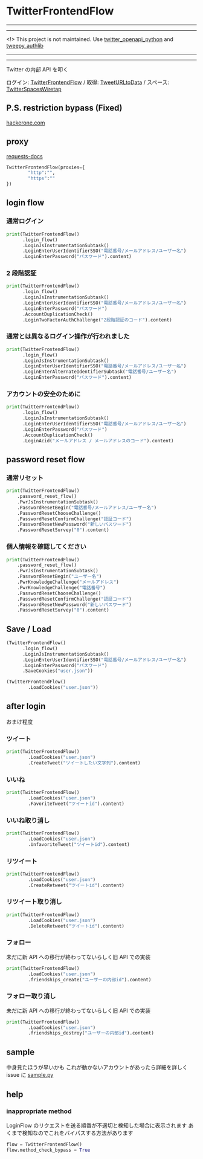 # TwitterFrontendFlow

----
----
<!> This project is not maintained. Use [twitter_openapi_python](https://github.com/fa0311/twitter_openapi_python) and [tweepy_authlib](https://github.com/tsukumijima/tweepy-authlib)

----
----

Twitter の内部 API を叩く

ログイン: [TwitterFrontendFlow](https://github.com/fa0311/TwitterFrontendFlow) /
取得: [TweetURLtoData](https://github.com/fa0311/TweetURLtoData) /
スペース: [TwitterSpacesWiretap](https://github.com/fa0311/TwitterSpacesWiretap)

## P.S. restriction bypass (Fixed)

[hackerone.com](https://hackerone.com/reports/1439026)

## proxy

[requests-docs](https://requests-docs-ja.readthedocs.io/en/latest/user/advanced/#proxies)

```python
TwitterFrontendFlow(proxies={
        "http":"",
        "https":""
})
```

## login flow

### 通常ログイン

```python
print(TwitterFrontendFlow()
      .login_flow()
      .LoginJsInstrumentationSubtask()
      .LoginEnterUserIdentifierSSO("電話番号/メールアドレス/ユーザー名")
      .LoginEnterPassword("パスワード").content)
```

### 2 段階認証

```python
print(TwitterFrontendFlow()
      .login_flow()
      .LoginJsInstrumentationSubtask()
      .LoginEnterUserIdentifierSSO("電話番号/メールアドレス/ユーザー名")
      .LoginEnterPassword("パスワード")
      .AccountDuplicationCheck()
      .LoginTwoFactorAuthChallenge("2段階認証のコード").content)
```

### 通常とは異なるログイン操作が行われました

```python
print(TwitterFrontendFlow()
      .login_flow()
      .LoginJsInstrumentationSubtask()
      .LoginEnterUserIdentifierSSO("電話番号/メールアドレス/ユーザー名")
      .LoginEnterAlternateIdentifierSubtask("電話番号/ユーザー名")
      .LoginEnterPassword("パスワード").content)
```

### アカウントの安全のために

```python
print(TwitterFrontendFlow()
      .login_flow()
      .LoginJsInstrumentationSubtask()
      .LoginEnterUserIdentifierSSO("電話番号/メールアドレス/ユーザー名")
      .LoginEnterPassword("パスワード")
      .AccountDuplicationCheck()
      .LoginAcid("メールアドレス / メールアドレスのコード").content)
```

## password reset flow

### 通常リセット

```python
print(TwitterFrontendFlow()
    .password_reset_flow()
    .PwrJsInstrumentationSubtask()
    .PasswordResetBegin("電話番号/メールアドレス/ユーザー名")
    .PasswordResetChooseChallenge()
    .PasswordResetConfirmChallenge("認証コード")
    .PasswordResetNewPassword("新しいパスワード")
    .PasswordResetSurvey("0").content)
```

### 個人情報を確認してください

```python
print(TwitterFrontendFlow()
    .password_reset_flow()
    .PwrJsInstrumentationSubtask()
    .PasswordResetBegin("ユーザー名")
    .PwrKnowledgeChallenge("メールアドレス")
    .PwrKnowledgeChallenge("電話番号")
    .PasswordResetChooseChallenge()
    .PasswordResetConfirmChallenge("認証コード")
    .PasswordResetNewPassword("新しいパスワード")
    .PasswordResetSurvey("0").content)
```

## Save / Load

```python
(TwitterFrontendFlow()
      .login_flow()
      .LoginJsInstrumentationSubtask()
      .LoginEnterUserIdentifierSSO("電話番号/メールアドレス/ユーザー名")
      .LoginEnterPassword("パスワード")
      .SaveCookies("user.json"))
```

```python
(TwitterFrontendFlow()
        .LoadCookies("user.json"))
```

## after login

おまけ程度

### ツイート

```python
print(TwitterFrontendFlow()
        .LoadCookies("user.json")
        .CreateTweet("ツイートしたい文字列").content)
```

### いいね

```python
print(TwitterFrontendFlow()
        .LoadCookies("user.json")
        .FavoriteTweet("ツイートid").content)
```

### いいね取り消し

```python
print(TwitterFrontendFlow()
        .LoadCookies("user.json")
        .UnfavoriteTweet("ツイートid").content)
```

### リツイート

```python
print(TwitterFrontendFlow()
        .LoadCookies("user.json")
        .CreateRetweet("ツイートid").content)
```

### リツイート取り消し

```python
print(TwitterFrontendFlow()
        .LoadCookies("user.json")
        .DeleteRetweet("ツイートid").content)
```

### フォロー

未だに新 API への移行が終わってないらしく旧 API での実装

```python
print(TwitterFrontendFlow()
        .LoadCookies("user.json")
        .friendships_create("ユーザーの内部id").content)
```

### フォロー取り消し

未だに新 API への移行が終わってないらしく旧 API での実装

```python
print(TwitterFrontendFlow()
        .LoadCookies("user.json")
        .friendships_destroy("ユーザーの内部id").content)
```

## sample

中身見たほうが早いかも
これが動かないアカウントがあったら詳細を詳しく issue に
[sample.py](https://github.com/fa0311/TwitterFrontendFlow/blob/master/sample.py)

## help

### inappropriate method

LoginFlow のリクエストを送る順番が不適切と検知した場合に表示されます
あくまで検知なのでこれをバイパスする方法があります

```python
flow = TwitterFrontendFlow()
flow.method_check_bypass = True
```
